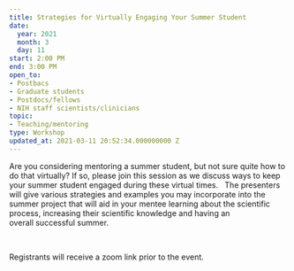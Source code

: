 ```yaml
---
title: Strategies for Virtually Engaging Your Summer Student
date:
  year: 2021
  month: 3
  day: 11
start: 2:00 PM
end: 3:00 PM
open_to:
- Postbacs
- Graduate students
- Postdocs/fellows
- NIH staff scientists/clinicians
topic:
- Teaching/mentoring
type: Workshop
updated_at: 2021-03-11 20:52:34.000000000 Z
---
```

Are you considering mentoring a summer student, but not sure quite how
to do that virtually? If so, please join this session as we discuss ways
to keep your summer student engaged during these virtual times.   The
presenters will give various strategies and examples you may incorporate
into the summer project that will aid in your mentee learning about the
scientific process, increasing their scientific knowledge and having an
overall successful summer. 

 

Registrants will receive a zoom link prior to the event.
